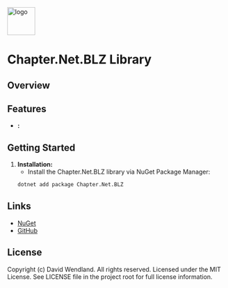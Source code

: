 <img src="https://raw.githubusercontent.com/dwndlnd/Chapter.Net.BLZ/master/Icon.png" alt="logo" width="64"/>

# Chapter.Net.BLZ Library

## Overview

## Features
- **:** 

## Getting Started

1. **Installation:**
    - Install the Chapter.Net.BLZ library via NuGet Package Manager:
    ```bash
    dotnet add package Chapter.Net.BLZ
    ```

## Links
* [NuGet](https://www.nuget.org/packages/Chapter.Net.BLZ)
* [GitHub](https://github.com/dwndlnd/Chapter.Net.BLZ)

## License
Copyright (c) David Wendland. All rights reserved.
Licensed under the MIT License. See LICENSE file in the project root for full license information.
